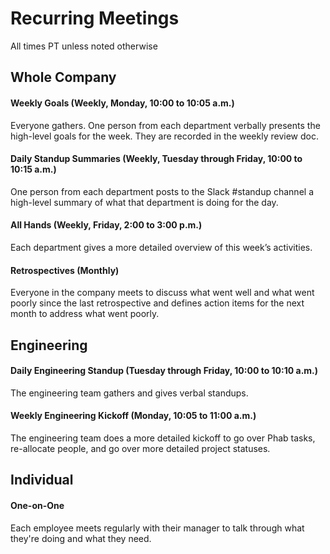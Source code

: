 # Recurring Meetings
All times PT unless noted otherwise

## Whole Company

#### Weekly Goals (Weekly, Monday, 10:00 to 10:05 a.m.)
Everyone gathers. One person from each department verbally presents the high-level goals for the week. They are recorded in the weekly review doc.

#### Daily Standup Summaries (Weekly, Tuesday through Friday, 10:00 to 10:15 a.m.)
One person from each department posts to the Slack #standup channel a high-level summary of what that department is doing for the day.

#### All Hands (Weekly, Friday, 2:00 to 3:00 p.m.)
Each department gives a more detailed overview of this week’s activities.

#### Retrospectives (Monthly)
Everyone in the company meets to discuss what went well and what went poorly since the last retrospective and defines action items for the next month to address what went poorly.

## Engineering

#### Daily Engineering Standup (Tuesday through Friday, 10:00 to 10:10 a.m.)
The engineering team gathers and gives verbal standups.

#### Weekly Engineering Kickoff (Monday, 10:05 to 11:00 a.m.)
The engineering team does a more detailed kickoff to go over Phab tasks, re-allocate people, and go over more detailed project statuses.

## Individual

#### One-on-One
Each employee meets regularly with their manager to talk through what they're doing and what they need.
